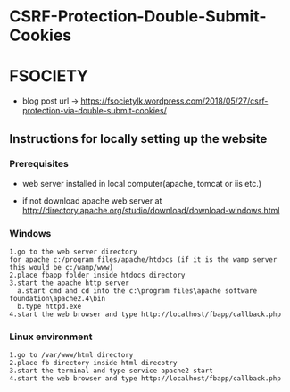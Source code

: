 # CSRF-Protection-Double-Submit-Cookies

# FSOCIETY

* blog post url -> https://fsocietylk.wordpress.com/2018/05/27/csrf-protection-via-double-submit-cookies/

## Instructions for locally setting up the website

### Prerequisites
* web server installed in local computer(apache, tomcat or iis etc.)

* if not download apache web server at http://directory.apache.org/studio/download/download-windows.html

### Windows
```
1.go to the web server directory
for apache c:/program files/apache/htdocs (if it is the wamp server this would be c:/wamp/www)
2.place fbapp folder inside htdocs directory
3.start the apache http server
  a.start cmd and cd into the c:\program files\apache software foundation\apache2.4\bin
  b.type httpd.exe
4.start the web browser and type http://localhost/fbapp/callback.php
```

### Linux environment
```
1.go to /var/www/html directory
2.place fb directory inside html direcotry
3.start the terminal and type service apache2 start
4.start the web browser and type http://localhost/fbapp/callback.php
```
